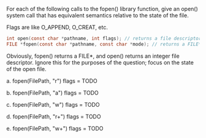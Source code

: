 For each of the following calls to the fopen() library function, give an open() system call that has equivalent semantics relative to the state of the file.

Flags are like O_APPEND, O_CREAT, etc.

```c
int open(const char *pathname, int flags); // returns a file descriptor
FILE *fopen(const char *pathname, const char *mode); // returns a FILE*
```

Obviously, fopen() returns a FILE*, and open() returns an integer file descriptor. Ignore this for the purposes of the question; focus on the state of the open file.


a. fopen(FilePath, "r")
flags = TODO

b. fopen(FilePath, "a")
flags = TODO

c. fopen(FilePath, "w")
flags = TODO

d. fopen(FilePath, "r+")
flags = TODO

e. fopen(FilePath, "w+")
flags = TODO
